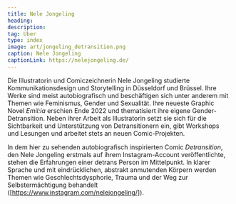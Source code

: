 ```yaml
---
title: Nele Jongeling
heading:
description: 
tag: Über
type: index
image: art/jongeling_detransition.png
caption: Nele Jongeling
captionLink: https://nelejongeling.de/
---
```


Die Illustratorin und Comiczeichnerin Nele Jongeling studierte Kommunikationsdesign und Storytelling in Düsseldorf und Brüssel. Ihre Werke sind meist autobiografisch und beschäftigen sich unter anderem mit Themen wie Feminismus, Gender und Sexualität. Ihre neueste Graphic Novel _Emil:ia_ erschien Ende 2022 und thematisiert ihre eigene Gender-Detransition. Neben ihrer Arbeit als Illustratorin setzt sie sich für die Sichtbarkeit und Unterstützung von Detransitionern ein, gibt Workshops und Lesungen und arbeitet stets an neuen Comic-Projekten.

In dem hier zu sehenden autobiografisch inspirierten Comic _Detransition_, den Nele Jongeling erstmals auf ihrem Instagram-Account veröffentlichte, stehen die Erfahrungen einer detrans Person im Mittelpunkt. In klarer Sprache und mit eindrücklichen, abstrakt anmutenden Körpern werden Themen wie Geschlechtsdysphorie, Trauma und der Weg zur Selbstermächtigung behandelt \([https://www.instagram.com/nelejongeling/]).
